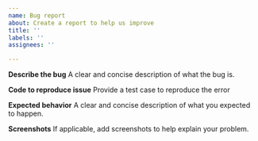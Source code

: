 ```yaml
---
name: Bug report
about: Create a report to help us improve
title: ''
labels: ''
assignees: ''

---
```


**Describe the bug**
A clear and concise description of what the bug is.

**Code to reproduce issue**
Provide a test case to reproduce the error

**Expected behavior**
A clear and concise description of what you expected to happen.

**Screenshots**
If applicable, add screenshots to help explain your problem.
